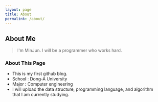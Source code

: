 ```yaml
---
layout: page
title: About
permalink: /about/
---
```


## About Me
> I'm MinJun. I will be a programmer who works hard.

### About This Page
- This is my first github blog.
- School : Dong-A University
- Major : Computer engineering
- I will upload the data structure, programming language, and algorithm that I am currently studying.
